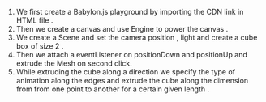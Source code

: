 1. We first create a  Babylon.js playground by importing the CDN link in HTML file .
2. Then we create a canvas and use Engine to power the canvas .
3. We create a Scene and set the camera position , light and create a cube box of size 2 .
4. Then we attach a eventListener on positionDown and positionUp and extrude the Mesh on second click.
5. While extruding the cube along a direction we specify the type of animation along the edges and
extrude the cube along the dimension from from one point to another for a certain given length .
